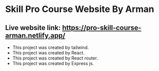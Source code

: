 # Skill Pro Course Website By Arman

## Live website link: https://pro-skill-course-arman.netlify.app/

- This project was created by tailwind.
- This project was created by React.
- This project was created by React router.
- This project was created by Express js.